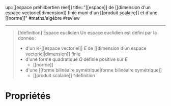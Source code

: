 up::[[espace préhilbertien réel]]
title::"[[espace]] de [[dimension d'un espace vectoriel|dimension]] finie muni d'un [[produit scalaire]] et d'une [[norme]]"
#maths/algèbre #review 

----

> [!definition] Espace  euclidien
> Un espace euclidien est défini par la donnée :
>  - d'un $\mathbb{R}$-[[espace vectoriel]] $E$ de [[dimension d'un espace vectoriel|dimension]] finie
>  - d'une forme quadratique $Q$ définie positive sur $E$
>      - [[norme]]
>  - d'une [[forme bilinéaire symétrique|forme bilinéaire symétrique]]  
>      - [[produit scalaire]]
^definition



# Propriétés

